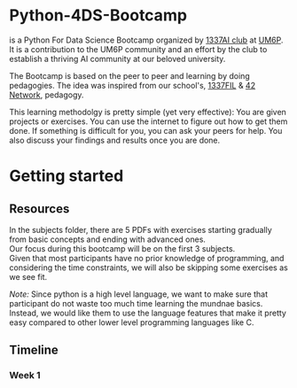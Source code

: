 # Python-4DS-Bootcamp
is a Python For Data Science Bootcamp organized by [1337AI club](https://ma.linkedin.com/company/1337ai) at [UM6P](https://um6p.ma/). <br>
It is a contribution to the UM6P community and an effort by the club to establish a thriving AI community at our beloved university.

The Bootcamp is based on the peer to peer and learning by doing pedagogies. The idea was inspired from our school's, [1337FIL](https://1337.ma/en/) & [42 Network](https://www.42network.org/), pedagogy.

This learning methodolgy is pretty simple (yet very effective): You are given projects or exercises. You can use the internet to figure out how to get them done.
If something is difficult for you, you can ask your peers for help. You also discuss your findings and results once you are done.

# Getting started
## Resources
In the subjects folder, there are 5 PDFs with exercises starting gradually from basic concepts and ending with advanced ones. <br>
Our focus during this bootcamp will be on the first 3 subjects. <br>
Given that most participants have no prior knowledge of programming, and considering the time constraints, we will also be skipping some exercises as we see fit.

*Note:* Since python is a high level language, we want to make sure that participant do not waste too much time learning the mundnae basics. <br>
Instead, we would like them to use the language features that make it pretty easy compared to other lower level programming languages like C.

## Timeline
### Week 1
